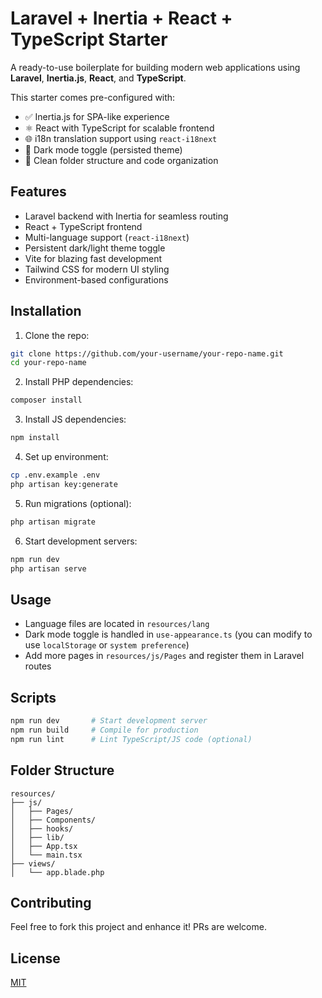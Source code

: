 # Laravel + Inertia + React + TypeScript Starter

A ready-to-use boilerplate for building modern web applications using **Laravel**, **Inertia.js**, **React**, and **TypeScript**.

This starter comes pre-configured with:

- ✅ Inertia.js for SPA-like experience
- ⚛️ React with TypeScript for scalable frontend
- 🌐 i18n translation support using `react-i18next`
- 🌙 Dark mode toggle (persisted theme)
- 🧱 Clean folder structure and code organization

## Features

- Laravel backend with Inertia for seamless routing
- React + TypeScript frontend
- Multi-language support (`react-i18next`)
- Persistent dark/light theme toggle
- Vite for blazing fast development
- Tailwind CSS for modern UI styling
- Environment-based configurations

## Installation

1. Clone the repo:

```bash
git clone https://github.com/your-username/your-repo-name.git
cd your-repo-name
```

2. Install PHP dependencies:

```bash
composer install
```

3. Install JS dependencies:

```bash
npm install
```

4. Set up environment:

```bash
cp .env.example .env
php artisan key:generate
```

5. Run migrations (optional):

```bash
php artisan migrate
```

6. Start development servers:

```bash
npm run dev
php artisan serve
```

## Usage

- Language files are located in `resources/lang`
- Dark mode toggle is handled in `use-appearance.ts` (you can modify to use `localStorage` or `system preference`)
- Add more pages in `resources/js/Pages` and register them in Laravel routes

## Scripts

```bash
npm run dev       # Start development server
npm run build     # Compile for production
npm run lint      # Lint TypeScript/JS code (optional)
```

## Folder Structure

```
resources/
├── js/
│   ├── Pages/
│   ├── Components/
│   ├── hooks/
│   ├── lib/ 
│   ├── App.tsx
│   └── main.tsx
├── views/
│   └── app.blade.php
```

## Contributing

Feel free to fork this project and enhance it! PRs are welcome.

## License

[MIT](LICENSE)
